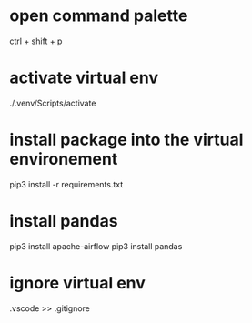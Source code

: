 
# open command palette
ctrl + shift + p 
# activate virtual env
./.venv/Scripts/activate
# install package into the virtual environement
pip3 install -r requirements.txt
# install pandas
pip3 install apache-airflow
pip3 install pandas
# ignore virtual env
.vscode >> .gitignore
